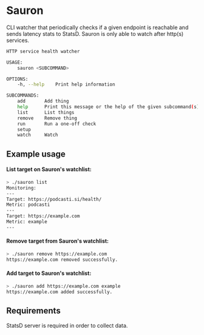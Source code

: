 # Sauron

CLI watcher that periodically checks if a given endpoint is reachable and sends latency stats to
StatsD. Sauron is only able to watch after http(s) services.

```bash
HTTP service health watcher

USAGE:
    sauron <SUBCOMMAND>

OPTIONS:
    -h, --help    Print help information

SUBCOMMANDS:
    add       Add thing
    help      Print this message or the help of the given subcommand(s)
    list      List things
    remove    Remove thing
    run       Run a one-off check
    setup     
    watch     Watch
```

## Example usage

#### List target on Sauron's watchlist: 

```bash
> ./sauron list
Monitoring:
---
Target: https://podcasti.si/health/
Metric: podcasti
---
Target: https://example.com
Metric: example
---
```

#### Remove target from Sauron's watchlist:

```bash
> ./sauron remove https://example.com 
https://example.com removed successfully.
```

#### Add target to Sauron's watchlist:

```bash
> ./sauron add https://example.com example 
https://example.com added successfully.

```

## Requirements

StatsD server is required in order to collect data.
